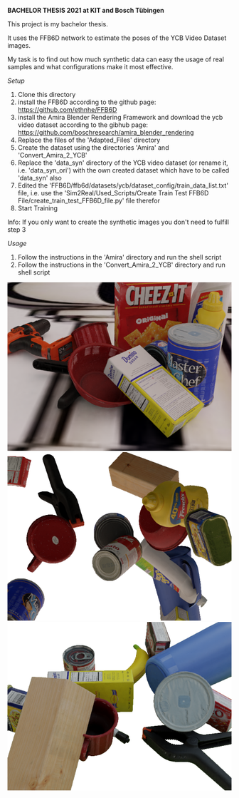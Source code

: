 **BACHELOR THESIS 2021 at KIT and Bosch Tübingen**

This project is my bachelor thesis.

It uses the FFB6D network to estimate the poses of the YCB Video Dataset images.

My task is to find out how much synthetic data can easy the usage of real samples and what configurations make it most effective.

*Setup*
1. Clone this directory
2. install the FFB6D according to the github page: https://github.com/ethnhe/FFB6D
3. install the Amira Blender Rendering Framework and download the ycb video dataset according to the gibhub page: https://github.com/boschresearch/amira_blender_rendering
4. Replace the files of the 'Adapted_Files' directory 
5. Create the dataset using the directories 'Amira' and 'Convert_Amira_2_YCB'
6. Replace the 'data_syn' directory of the YCB video dataset (or rename it, i.e. 'data_syn_ori') with the own created dataset which have to be called 'data_syn' also
7. Edited the 'FFB6D/ffb6d/datasets/ycb/dataset_config/train_data_list.txt' file, i.e. use the 'Sim2Real/Used_Scripts/Create Train Test FFB6D File/create_train_test_FFB6D_file.py' file therefor
8. Start Training

Info: If you only want to create the synthetic images you don't need to fulfill step 3

*Usage*
1. Follow the instructions in the 'Amira' directory and run the shell script
2. Follow the instructions in the 'Convert_Amira_2_YCB' directory and run shell script

![alt text](example_image1.png)
![alt text](example_image2.png)
![alt text](example_image3.png)
